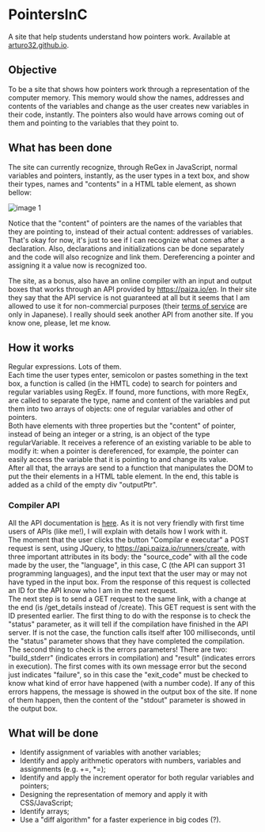 # PointersInC
A site that help students understand how pointers work. Available at <a href = "https://arturo32.github.io">arturo32.github.io</a>.

## Objective
To be a site that shows how pointers work through a representation of the computer memory. This memory would show the names, addresses and contents of the variables and change as the user creates new variables in their code, instantly. The pointers also would have arrows coming out of them and pointing to the variables that they point to.

## What has been done
The site can currently recognize, through ReGex in JavaScript, normal variables and pointers, instantly, as the user types in a text box, and show their types, names and "contents" in a HTML table element, as shown bellow:

![image 1](https://github.com/arturo32/arturo32.github.io/blob/master/images/example_1.png)

Notice that the "content" of pointers are the names of the variables that they are pointing to, instead of their actual content: addresses of variables. That's okay for now, it's just to see if I can recognize what comes after a declaration. Also, declarations and initializations can be done separately and the code will also recognize and link them. Dereferencing a pointer and assigning it a value now is recognized too.

The site, as a bonus, also have an online compiler with an input and output boxes that works through an API provided by https://paiza.io/en. In their site they say that the API service is not guaranteed at all but it seems that I am allowed to use it for non-commercial purposes (their <a href="https://paiza.jp/guide/kiyaku">terms of service</a> are only in Japanese). I really should seek another API from another site. If you know one, please, let me know. 

## How it works
Regular expressions. Lots of them. <br/>
Each time the user types enter, semicolon or pastes something in the text box, a function is called (in the HMTL code) to search for pointers and regular variables using RegEx. If found, more functions, with more RegEx, are called to separate the type, name and content of the variables and put them into two arrays of objects: one of regular variables and other of pointers. <br/>
Both have elements with three properties but the "content" of pointer, instead of being an integer or a string, is an object of the type regularVariable. It receives a reference of an existing variable to be able to modify it: when a pointer is dereferenced, for example, the pointer can easily access the variable that it is pointing to and change its value. <br/>
After all that, the arrays are send to a function that manipulates the DOM to put the their elements in a HTML table element. In the end, this table is added as a child of the empty div "outputPtr".

### Compiler API
All the API documentation is <a href = "http://api.paiza.io/docs/swagger/#!/runners/" >here</a>. As it is not very friendly with first time users of APIs (like me!), I will explain with details how I work with it. <br/>
The moment that the user clicks the button "Compilar e executar" a POST request is sent, using JQuery, to https://api.paiza.io/runners/create, with three important attributes in its body: the "source_code" with all the code made by the user, the "language", in this case, C (the API can support 31 programming languages), and the input text that the user may or may not have typed in the input box. From the response of this request is collected an ID for the API know who I am in the next request. <br/>
The next step is to send a GET request to the same link, with a change at the end (is /get_details instead of /create). This GET request is sent with the ID presented earlier. The first thing to do with the response is to check the "status" parameter, as it will tell if the compilation have finished in the API server. If is not the case, the function calls itself after 100 milliseconds, until the "status" parameter shows that they have completed the compilation. <br/>
The second thing to check is the errors parameters! There are two: "build_stderr" (indicates errors in compilation) and "result" (indicates errors in execution). The first comes with its own message error but the second just indicates "failure", so in this case the "exit_code" must be checked to know what kind of error have happened (with a number code). If any of this errors happens, the message is showed in the output box of the site. If none of them happen, then the content of the "stdout" parameter is showed in the output box.


## What will be done
* Identify assignment of variables with another variables;
* Identify and apply arithmetic operators with numbers, variables and assignments (e.g. +=, \*=);
* Identify and apply the increment operator for both regular variables and pointers; 
* Designing the representation of memory and apply it with CSS/JavaScript;
* Identify arrays;
* Use a "diff algorithm" for a faster experience in big codes (?).


